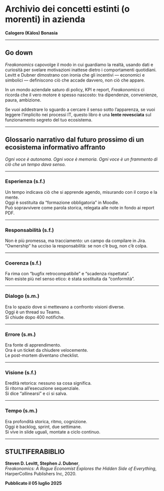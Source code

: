 # Archivio dei concetti estinti (o morenti) in azienda  
**Calogero (Kàlos) Bonasia**

---

## Go down

_Freakonomics_ capovolge il modo in cui guardiamo la realtà, usando dati e curiosità per svelare motivazioni inattese dietro i comportamenti quotidiani.  
Levitt e Dubner dimostrano con ironia che gli incentivi — economici e simbolici — definiscono ciò che accade davvero, non ciò che appare.  

In un mondo aziendale saturo di policy, KPI e report, _Freakonomics_ ci ricorda che il vero motore è spesso nascosto: tra dipendenze, convenienze, paura, ambizione.  

Se vuoi addestrare lo sguardo a cercare il senso sotto l’apparenza, se vuoi leggere l’implicito nei processi IT, questo libro è una **lente rovesciata** sul funzionamento segreto del tuo ecosistema.  

---

## Glossario narrativo dal futuro prossimo di un ecosistema informativo affranto  

_Ogni voce è autonoma. Ogni voce è memoria. Ogni voce è un frammento di ciò che un tempo dava senso._

---

### **Esperienza** (s.f.)  

Un tempo indicava ciò che si apprende agendo, misurando con il corpo e la mente.  
Oggi è sostituita da “formazione obbligatoria” in Moodle.  
Può sopravvivere come parola storica, relegata alle note in fondo ai report PDF.

---

### **Responsabilità** (s.f.)  

Non è più promessa, ma tracciamento: un campo da compilare in Jira.  
“Ownership” ha ucciso la responsabilità: se non c’è bug, non c’è colpa.

---

### **Coerenza** (s.f.)  

Fa rima con “bugfix retrocompatibile” e “scadenza rispettata”.  
Non esiste più nel senso etico: è stata sostituita da “conformità”.

---

### **Dialogo** (s.m.)  

Era lo spazio dove si mettevano a confronto visioni diverse.  
Oggi è un thread su Teams.  
Si chiude dopo 400 notifiche.

---

### **Errore** (s.m.)  

Era fonte di apprendimento.  
Ora è un ticket da chiudere velocemente.  
Le post-mortem diventano checklist.

---

### **Visione** (s.f.)  

Eredità retorica: nessuno sa cosa significa.  
Si ritorna all’esecuzione sequenziale.  
Si dice “allinearsi” e ci si salva.

---

### **Tempo** (s.m.)  

Era profondità storica, ritmo, cognizione.  
Oggi è backlog, sprint, due settimane.  
Si vive in slide uguali, montate a ciclo continuo.

---

## STULTIFERABIBLIO  

**Steven D. Levitt, Stephen J. Dubner**,  
_Freakonomics: A Rogue Economist Explores the Hidden Side of Everything_, HarperCollins Publishers Inc, 2020.

**Pubblicato il 05 luglio 2025**
